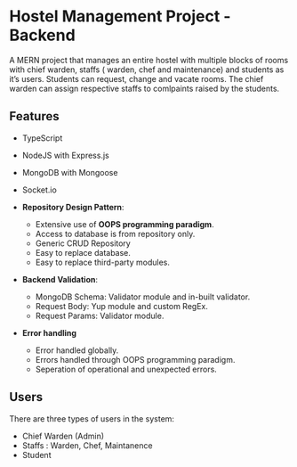# Hostel Management Project - Backend

A MERN project that manages an entire hostel with multiple blocks of rooms with chief warden, staffs ( warden, chef and maintenance) and students as it’s users. Students can request, change and vacate rooms. The chief warden can assign respective staffs to comlpaints raised by the students.

## Features

- TypeScript
- NodeJS with Express.js
- MongoDB with Mongoose
- Socket.io
- **Repository Design Pattern**:

  - Extensive use of **OOPS programming paradigm**.
  - Access to database is from repository only.
  - Generic CRUD Repository
  - Easy to replace database.
  - Easy to replace third-party modules.
- **Backend Validation**:

  - MongoDB Schema: Validator module and in-built validator.
  - Request Body: Yup module and custom RegEx.
  - Request Params: Validator module.
- **Error handling**

  - Error handled globally.
  - Errors handled through OOPS programming paradigm.
  - Seperation of operational and unexpected errors.

## Users

There are three types of users in the system:

- Chief Warden (Admin)
- Staffs : Warden, Chef, Maintanence
- Student
